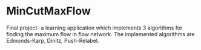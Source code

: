 # MinCutMaxFlow
Final project-
a learning application which implements 3 algorithms for finding the maximum flow in flow network. 
The implemented algorithms are Edmonds-Karp, Dinitz, Push-Relabel.

